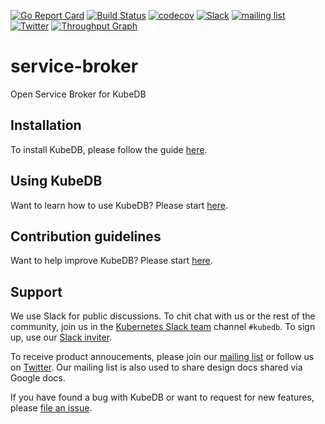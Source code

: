 [![Go Report Card](https://goreportcard.com/badge/github.com/kubedb/service-broker)](https://goreportcard.com/report/github.com/kubedb/service-broker)
[![Build Status](https://travis-ci.org/kubedb/service-broker.svg?branch=master)](https://travis-ci.org/kubedb/service-broker)
[![codecov](https://codecov.io/gh/kubedb/service-broker/branch/master/graph/badge.svg)](https://codecov.io/gh/kubedb/service-broker)
[![Slack](http://slack.kubernetes.io/badge.svg)](http://slack.kubernetes.io/#kubedb)
[![mailing list](https://img.shields.io/badge/mailing_list-join-blue.svg)](https://groups.google.com/forum/#!forum/kubedb)
[![Twitter](https://img.shields.io/twitter/follow/kubedb.svg?style=social&logo=twitter&label=Follow)](https://twitter.com/intent/follow?screen_name=kubedb)
[![Throughput Graph](https://graphs.waffle.io/kubedb/project/throughput.svg)](https://waffle.io/kubedb/project/metrics/throughput)

# service-broker
Open Service Broker for KubeDB

## Installation
To install KubeDB, please follow the guide [here](https://kubedb.com/docs/latest/setup/install/).

## Using KubeDB
Want to learn how to use KubeDB? Please start [here](https://kubedb.com/docs/latest/guides/).

## Contribution guidelines
Want to help improve KubeDB? Please start [here](https://kubedb.com/docs/latest/welcome/contributing/).

## Support
We use Slack for public discussions. To chit chat with us or the rest of the community, join us in the [Kubernetes Slack team](https://kubernetes.slack.com/messages/C8149MREV/) channel `#kubedb`. To sign up, use our [Slack inviter](http://slack.kubernetes.io/).

To receive product annoucements, please join our [mailing list](https://groups.google.com/forum/#!forum/kubedb) or follow us on [Twitter](https://twitter.com/KubeDB). Our mailing list is also used to share design docs shared via Google docs.

If you have found a bug with KubeDB or want to request for new features, please [file an issue](https://github.com/kubedb/project/issues/new).
